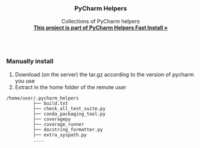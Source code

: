 <p align="center">
  <h3 align="center">PyCharm Helpers</h3>

  <p align="center">
    Collections of PyCharm helpers
    <br>
    <a href="https://github.com/Eitol/pycharm_helpers_fast_install"><strong>This project is part of PyCharm Helpers Fast Install &raquo;</strong></a>
    <br>
    <br>
  </p>
</p>

<br>

### Manually install

1. Download (on the server) the tar.gz according to the version of pycharm you use
2. Extract in the home folder of the remote user 

```
/home/user/.pycharm_helpers
          ├── build.txt
          ├── check_all_test_suite.py
          ├── conda_packaging_tool.py
          ├── coveragepy
          ├── coverage_runner
          ├── docstring_formatter.py
          ├── extra_syspath.py            
          ....    
```
